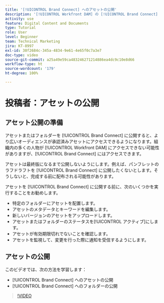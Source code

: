 ```yaml
---
title: '[!UICONTROL Brand Connect] へのアセットの公開'
description: '[!UICONTROL Workfront DAM] の [!UICONTROL Brand Connect] にアセットとフォルダーを公開する方法について説明します。'
activity: use
feature: Digital Content and Documents
type: Tutorial
role: User
level: Beginner
team: Technical Marketing
jira: KT-8997
exl-id: 30f2684c-345a-4834-9e61-4e65f0c7a3e7
doc-type: video
source-git-commit: a25a49e59ca483246271214886ea4dc9c10e8d66
workflow-type: ht
source-wordcount: '179'
ht-degree: 100%

---
```


# 投稿者：アセットの公開

## アセット公開の準備

アセットまたはフォルダーを [!UICONTROL Brand Connect] に公開すると、より広いオーディエンスが承認済みアセットにアクセスできるようになります。組織内の多くの人物が [!UICONTROL Workfront DAM] にアクセスできない可能性がありますが、[!UICONTROL Brand Connect] にはアクセスできます。

アセットは最終版になるまで公開しないようにします。例えば、パンフレットのラフドラフトを [!UICONTROL Brand Connect] に公開したくないとします。そうしないと、完成する前に配布される可能性があります。

アセットを [!UICONTROL Brand Connect] に公開する前に、次のいくつかを実行することをお勧めします。

* 特定のフォルダーにアセットを配置します。
* アセットのメタデータとキーワードを編集します。
* 新しいバージョンのアセットをアップロードします。
* アセットまたはフォルダーのステータスを[!UICONTROL アクティブ]にします。
* アセットが有効期限切れでないことを確認します。
* アセットを監視して、変更を行った際に通知を受信するようにします。

## アセットの公開

このビデオでは、次の方法を学習します：

* [!UICONTROL Brand Connect] へのアセットの公開
* [!UICONTROL Brand Connect] へのフォルダーの公開

>[!VIDEO](https://video.tv.adobe.com/v/335257/?quality=12&learn=on)

